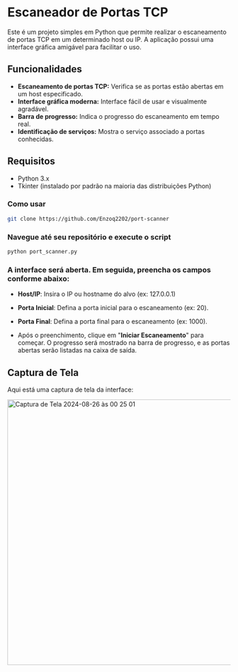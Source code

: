 # Escaneador de Portas TCP

Este é um projeto simples em Python que permite realizar o escaneamento de portas TCP em um determinado host ou IP. A aplicação possui uma interface gráfica amigável para facilitar o uso.

## Funcionalidades

- **Escaneamento de portas TCP:** Verifica se as portas estão abertas em um host especificado.
- **Interface gráfica moderna:** Interface fácil de usar e visualmente agradável.
- **Barra de progresso:** Indica o progresso do escaneamento em tempo real.
- **Identificação de serviços:** Mostra o serviço associado a portas conhecidas.

## Requisitos

- Python 3.x
- Tkinter (instalado por padrão na maioria das distribuições Python)

###  Como usar


```bash
git clone https://github.com/Enzoq2202/port-scanner
```


### Navegue até seu repositório e execute o script

``` bash
python port_scanner.py
```

### A interface será aberta. Em seguida, preencha os campos conforme abaixo:

- **Host/IP**: Insira o IP ou hostname do alvo (ex: 127.0.0.1)

- **Porta Inicial**: Defina a porta inicial para o escaneamento (ex: 20).

- **Porta Final**: Defina a porta final para o escaneamento (ex: 1000).
- Após o preenchimento, clique em "**Iniciar Escaneamento**" para começar. O progresso será mostrado na barra de progresso, e as portas abertas serão listadas na caixa de saída.

## Captura de Tela

Aqui está uma captura de tela da interface:

<img src="https://github.com/user-attachments/assets/544c9d71-2b5d-49d5-9099-1196cf890e23" alt="Captura de Tela 2024-08-26 às 00 25 01" width="600">







